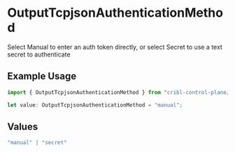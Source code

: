 # OutputTcpjsonAuthenticationMethod

Select Manual to enter an auth token directly, or select Secret to use a text secret to authenticate

## Example Usage

```typescript
import { OutputTcpjsonAuthenticationMethod } from "cribl-control-plane/models";

let value: OutputTcpjsonAuthenticationMethod = "manual";
```

## Values

```typescript
"manual" | "secret"
```